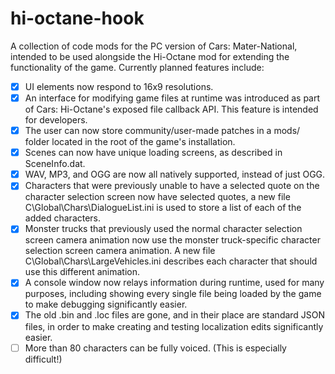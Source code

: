 # hi-octane-hook
A collection of code mods for the PC version of Cars: Mater-National, intended to be used alongside the Hi-Octane mod for extending the functionality of the game.
Currently planned features include:
- [x] UI elements now respond to 16x9 resolutions.
- [x] An interface for modifying game files at runtime was introduced as part of Cars: Hi-Octane's exposed file callback API. This feature is intended for developers.
- [x] The user can now store community/user-made patches in a mods/ folder located in the root of the game's installation.
- [x] Scenes can now have unique loading screens, as described in SceneInfo.dat.
- [x] WAV, MP3, and OGG are now all natively supported, instead of just OGG.
- [x] Characters that were previously unable to have a selected quote on the character selection screen now have selected quotes, a new file C\Global\Chars\DialogueList.ini is used to store a list of each of the added characters.
- [x] Monster trucks that previously used the normal character selection screen camera animation now use the monster truck-specific character selection screen camera animation. A new file C\Global\Chars\LargeVehicles.ini describes each character that should use this different animation.
- [x] A console window now relays information during runtime, used for many purposes, including showing every single file being loaded by the game to make debugging significantly easier.
- [x] The old .bin and .loc files are gone, and in their place are standard JSON files, in order to make creating and testing localization edits significantly easier.
- [ ] More than 80 characters can be fully voiced. (This is especially difficult!)
